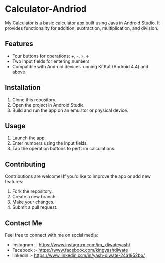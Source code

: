 # Calculator-Andriod
My Calculator is a basic calculator app built using Java in Android Studio. It provides functionality for addition, subtraction, multiplication, and division.

## Features

- Four buttons for operations: +, -, ×, ÷
- Two input fields for entering numbers
- Compatible with Android devices running KitKat (Android 4.4) and above

## Installation

1. Clone this repository.
2. Open the project in Android Studio.
3. Build and run the app on an emulator or physical device.

## Usage

1. Launch the app.
2. Enter numbers using the input fields.
3. Tap the operation buttons to perform calculations.

## Contributing

Contributions are welcome! If you'd like to improve the app or add new features:
1. Fork the repository.
2. Create a new branch.
3. Make your changes.
4. Submit a pull request.
## Contact Me

Feel free to connect with me on social media:
- Instagram :- https://www.instagram.com/im_.diwateyash/
- Facebook :- https://www.facebook.com/kingyashdiwate
- linkedin :- https://www.linkedin.com/in/yash-diwate-24a1952bb/
